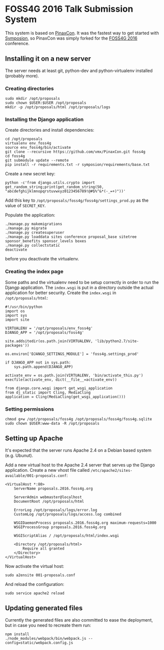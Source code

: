 FOSS4G 2016 Talk Submission System
==================================

This system is based on [PinaxCon](https://github.com/pinax/PinaxCon). It was the fastest way to get started with [Symposion](https://github.com/pinax/symposion), so PinaxCon was simply forked for the [FOSS4G 2016](http://2016.foss4g.org/) conference.


Installing it on a new server
-----------------------------

The server needs at least git, python-dev and python-virtualenv installed (probably more).

### Creating directories

    sudo mkdir /opt/proposals
    sudo chown $USER:$USER /opt/proposals
    mkdir -p /opt/proposals/html /opt/proposals/logs


### Installing the Django application

Create directories and install dependencies:

    cd /opt/proposals
    virtualenv env_foss4g
    source env_foss4g/bin/activate
    git clone --recursive https://github.com/vmx/PinaxCon.git foss4g
    cd foss4g
    git submodule update --remote
    pip install -r requirements.txt -r symposion/requirements/base.txt

Create a new secret key:

    python -c'from django.utils.crypto import get_random_string;print(get_random_string(50, "abcdefghijklmnopqrstuvwxyz0123456789!@#$%^&*(-_=+)"))'

Add this key to `/opt/proposals/foss4g/foss4g/settings_prod.py` as the value of `SECRET_KEY`.

Populate the application:

    ./manage.py makemigrations
    ./manage.py migrate
    ./manage.py createsuperuser
    ./manage.py loaddata sites conference proposal_base sitetree sponsor_benefits sponsor_levels boxes
    ./manage.py collectstatic
    deactivate

before you deactivate the virtualenv.


### Creating the index page

Some paths and the virtualenv need to be setup correctly in order to run the Djangp application. The `index.wsgi` is put in a directory outside the actual application for better security. Create the `index.wsgi` in `/opt/proposals/html`:

```
#!/usr/bin/python
import os
import sys
import site

VIRTUALENV = '/opt/proposals/env_foss4g'
DJANGO_APP = '/opt/proposals/foss4g'

site.addsitedir(os.path.join(VIRTUALENV, 'lib/python2.7/site-packages'))

os.environ['DJANGO_SETTINGS_MODULE'] = 'foss4g.settings_prod'

if DJANGO_APP not in sys.path:
    sys.path.append(DJANGO_APP)

activate_env = os.path.join(VIRTUALENV, 'bin/activate_this.py')
execfile(activate_env, dict(__file__=activate_env))

from django.core.wsgi import get_wsgi_application
from dj_static import Cling, MediaCling
application = Cling(MediaCling(get_wsgi_application()))
```


### Setting permissions

    chmod g+w /opt/proposals/foss4g /opt/proposals/foss4g/foss4g.sqlite
    sudo chown $USER:www-data -R /opt/proposals


Setting up Apache
-----------------

It's expected that the server runs Apache 2.4 on a Debian based system (e.g. Ubunut).

Add a new virtual host to the Apache 2.4 server that serves up the Django application.
Create a new vhost file called `/etc/apache2/sites-available/001-proposals.conf`:

```
<VirtualHost *:80>
    ServerName proposals.2016.foss4g.org

    ServerAdmin webmaster@localhost
    DocumentRoot /opt/proposals/html

    ErrorLog /opt/proposals/logs/error.log
    CustomLog /opt/proposals/logs/access.log combined

    WSGIDaemonProcess proposals.2016.foss4g.org maximum-requests=1000
    WSGIProcessGroup proposals.2016.foss4g.org

    WSGIScriptAlias / /opt/proposals/html/index.wsgi

    <Directory /opt/proposals/html>
        Require all granted
    </Directory>
</VirtualHost>
```

Now activate the virtual host:

    sudo a2ensite 001-proposals.conf

And reload the configuration:

    sudo service apache2 reload


Updating generated files
------------------------

Currently the generated files are also committed to ease the deployment, but in case you
need to recreate them run:

    npm install
    ./node_modules/webpack/bin/webpack.js --config=static/webpack.config.js
